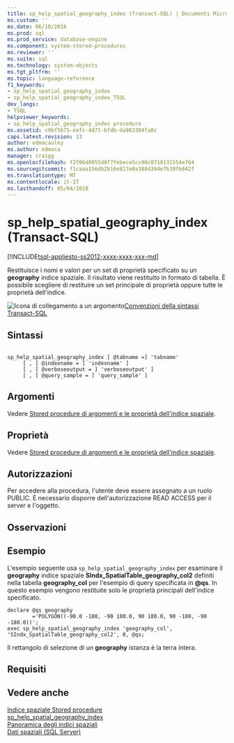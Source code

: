 ```yaml
---
title: sp_help_spatial_geography_index (Transact-SQL) | Documenti Microsoft
ms.custom: ''
ms.date: 06/10/2016
ms.prod: sql
ms.prod_service: database-engine
ms.component: system-stored-procedures
ms.reviewer: ''
ms.suite: sql
ms.technology: system-objects
ms.tgt_pltfrm: ''
ms.topic: language-reference
f1_keywords:
- sp_help_spatial_geography_index
- sp_help_spatial_geography_index_TSQL
dev_langs:
- TSQL
helpviewer_keywords:
- sp_help_spatial_geography_index procedure
ms.assetid: c9bf5675-eafc-4d71-bfdb-da963384fa0c
caps.latest.revision: 13
author: edmacauley
ms.author: edmaca
manager: craigg
ms.openlocfilehash: f2f06d0955d8f7febece5cc98c0719131554e764
ms.sourcegitcommit: f1caaa156db2b16e817e0a3884394e7b30fb642f
ms.translationtype: MT
ms.contentlocale: it-IT
ms.lasthandoff: 05/04/2018
---
```

# <a name="sphelpspatialgeographyindex-transact-sql"></a>sp_help_spatial_geography_index (Transact-SQL)
[!INCLUDE[tsql-appliesto-ss2012-xxxx-xxxx-xxx-md](../../includes/tsql-appliesto-ss2012-xxxx-xxxx-xxx-md.md)]

  Restituisce i nomi e valori per un set di proprietà specificato su un **geography** indice spaziale. Il risultato viene restituito in formato di tabella. È possibile scegliere di restituire un set principale di proprietà oppure tutte le proprietà dell'indice.  
  
 ![Icona di collegamento a un argomento](../../database-engine/configure-windows/media/topic-link.gif "Icona di collegamento a un argomento")[Convenzioni della sintassi Transact-SQL](../../t-sql/language-elements/transact-sql-syntax-conventions-transact-sql.md)  
  
## <a name="syntax"></a>Sintassi  
  
```  
  
sp_help_spatial_geography_index [ @tabname =] 'tabname'   
     [ , [ @indexname = ] 'indexname' ]   
     [ , [ @verboseoutput = ] 'verboseoutput' ]   
     [ , [ @query_sample = ] 'query_sample' ]   
```  
  
## <a name="arguments"></a>Argomenti  
 Vedere [Stored procedure di argomenti e le proprietà dell'indice spaziale](../../relational-databases/system-stored-procedures/spatial-index-stored-procedures-arguments-and-properties.md).  
  
## <a name="properties"></a>Proprietà  
 Vedere [Stored procedure di argomenti e le proprietà dell'indice spaziale](../../relational-databases/system-stored-procedures/spatial-index-stored-procedures-arguments-and-properties.md).  
  
## <a name="permissions"></a>Autorizzazioni  
 Per accedere alla procedura, l'utente deve essere assegnato a un ruolo PUBLIC. È necessario disporre dell'autorizzazione READ ACCESS per il server e l'oggetto.  
  
## <a name="remarks"></a>Osservazioni  
  
## <a name="example"></a>Esempio  
 L'esempio seguente usa `sp_help_spatial_geography_index` per esaminare il **geography** indice spaziale **SIndx_SpatialTable_geography_col2** definiti nella tabella **geography_col** per l'esempio di query specificata in **@qs**. In questo esempio vengono restituite solo le proprietà principali dell'indice specificato.  
  
```  
declare @qs geography  
        ='POLYGON((-90.0 -180, -90 180.0, 90 180.0, 90 -180, -90 -180.0))';  
exec sp_help_spatial_geography_index 'geography_col', 'SIndx_SpatialTable_geography_col2', 0, @qs;  
```  
  
 Il rettangolo di selezione di un **geography** istanza è la terra intera.  
  
## <a name="requirements"></a>Requisiti  
  
## <a name="see-also"></a>Vedere anche  
 [Indice spaziale Stored procedure](http://msdn.microsoft.com/library/1be0f34e-3d5a-4a1f-9299-bd482362ec7a)   
 [sp_help_spatial_geography_index](../../relational-databases/system-stored-procedures/sp-help-spatial-geography-index-transact-sql.md)   
 [Panoramica degli indici spaziali](../../relational-databases/spatial/spatial-indexes-overview.md)   
 [Dati spaziali &#40;SQL Server&#41;](../../relational-databases/spatial/spatial-data-sql-server.md)  
  
  
